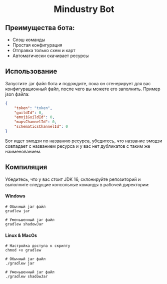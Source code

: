 <div align="center">
    <h1>Mindustry Bot</h1>
</div>

## Преимущества бота:

- Слэш команды
- Простая конфигурация
- Отправка только схем и карт
- Автоматически скачивает ресурсы

## Использование

Запустите .jar файл бота и подождите, пока он сгенерирует для вас конфигурационный файл, после чего вы можете его
заполнить.
Пример json файла:

```json
{
    "token": "token",
    "guildId": 0,
    "emojiGuildId": 0,
    "mapsChannelId": 0,
    "schematicsChannelId": 0
}
```

Бот ищет эмодзи по названию ресурса, убедитесь, что название эмодзи совпадает с названием ресурса и у вас нет дубликатов
с таким же наименованием.

## Компиляция

Убедитесь, что у вас стоит JDK 16, склонируйте репозиторий и выполните следущие консольные команды в рабочей директории:

#### Windows

```
# Обычный jar файл
gradlew jar

# Уменьшенный jar файл
gradlew shadowJar
```

#### Linux & MacOs

```
# Настройка доступа к скрипту
chmod +x gradlew

# Обычный jar файл
./gradlew jar

# Уменьшенный jar файл
./gradlew shadowJar
```
